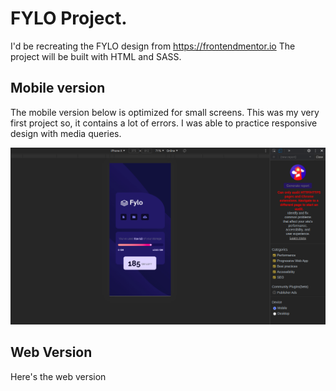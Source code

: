 # FYLO Project.

I'd be recreating the FYLO design from https://frontendmentor.io 
The project will be built with HTML and SASS.

## Mobile version

The mobile version below is optimized for small screens. This was my very first project so, it contains a lot of errors. I was able to practice responsive design with media queries.

<img src="https://github.com/adeleke5140/FYLO/blob/117d1559876f62ee5ac6a8c959b70ec7284fb4c1/mobile-view.png" alt="mobile version">

## Web Version
Here's the web version


